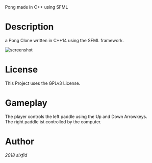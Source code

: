 Pong made in C++ using SFML

# Description
a Pong Clone written in C++14 using the SFML framework. </br>

![screenshot](https://github.com/slxfld/PongGame/blob/master/DATA/screenshot.png)

# License
This Project uses the GPLv3 License.

# Gameplay
The player controls the left paddle using the Up and Down Arrowkeys. </br>
The right paddle ist controlled by the computer.</br>

# Author
*2018 slxfld*
